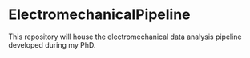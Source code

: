 # ElectromechanicalPipeline
This repository will house the electromechanical data analysis pipeline developed during my PhD.
